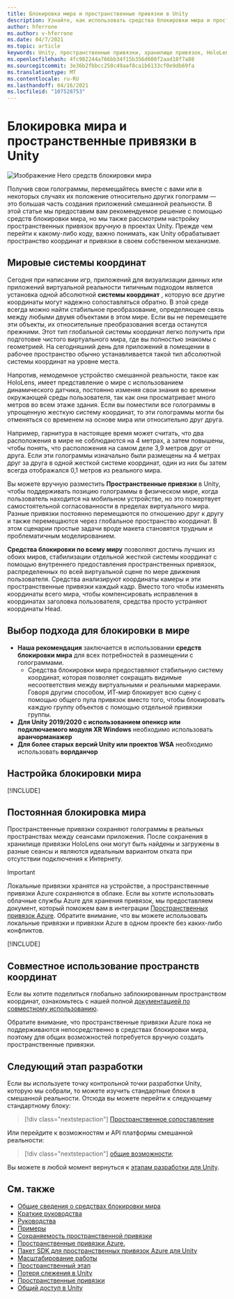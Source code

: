 ```yaml
---
title: Блокировка мира и пространственные привязки в Unity
description: Узнайте, как использовать средства блокировки мира и пространственные привязки в приложениях Unity Mixed Reality.
author: hferrone
ms.author: v-hferrone
ms.date: 04/7/2021
ms.topic: article
keywords: Unity, пространственные привязки, хранилище привязок, HoloLens, гарнитура смешанной реальности, гарнитура Windows Mixed Reality, гарнитура виртуальной реальности, средства блокировки мира, голограммы
ms.openlocfilehash: 4fc982244a766bb34f15b356d608f2aad18f7a88
ms.sourcegitcommit: 3e36b2fbbcc250c49aaf8ca1b6133cf0e9db69fa
ms.translationtype: MT
ms.contentlocale: ru-RU
ms.lasthandoff: 04/16/2021
ms.locfileid: "107528753"
---
```

# <a name="world-locking-and-spatial-anchors-in-unity"></a>Блокировка мира и пространственные привязки в Unity

![Изображение Hero средств блокировки мира](images/wlt-img-01.jpeg)

Получив свои голограммы, перемещайтесь вместе с вами или в некоторых случаях их положение относительно других голограмм — это большая часть создания приложений смешанной реальности. В этой статье мы предоставим вам рекомендуемое решение с помощью средств блокировки мира, но мы также рассмотрим настройку пространственных привязок вручную в проектах Unity. Прежде чем перейти к какому-либо коду, важно понимать, как Unity обрабатывает пространство координат и привязки в своем собственном механизме.

## <a name="world-scale-coordinate-systems"></a>Мировые системы координат

Сегодня при написании игр, приложений для визуализации данных или приложений виртуальной реальности типичным подходом является установка одной абсолютной **системы координат** , которую все другие координаты могут надежно сопоставляться обратно. В этой среде всегда можно найти стабильное преобразование, определяющее связь между любыми двумя объектами в этом мире. Если вы не перемещаете эти объекты, их относительные преобразования всегда останутся прежними. Этот тип глобальной системы координат легко получить при подготовке чистого виртуального мира, где вы полностью знакомы с геометрией. На сегодняшний день для приложений в помещении в рабочее пространство обычно устанавливается такой тип абсолютной системы координат на уровне места.

Напротив, немодемное устройство смешанной реальности, такое как HoloLens, имеет представление о мире с использованием динамического датчика, постоянно изменяя свои знания во времени окружающей среды пользователя, так как они просматривает много метров во всем этаже здания. Если вы поместили все голограммы в упрощенную жесткую систему координат, то эти голограммы могли бы отменяться со временем на основе мира или относительно друг друга.

Например, гарнитура в настоящее время может считать, что два расположения в мире не соблюдаются на 4 метрах, а затем повышены, чтобы понять, что расположения на самом деле 3,9 метров друг от друга. Если эти голограммы изначально были размещены на 4 метрах друг за друга в одной жесткой системе координат, один из них бы затем всегда отображался 0,1 метров из реального мира.

Вы можете вручную разместить **Пространственные привязки** в Unity, чтобы поддерживать позицию голограммы в физическом мире, когда пользователь находится на мобильном устройстве, но это пожертвует самостоятельной согласованности в пределах виртуального мира. Разные привязки постоянно перемещаются по отношению друг к другу и также перемещаются через глобальное пространство координат. В этом сценарии простые задачи вроде макета становятся трудным и проблематичным моделированием.

**Средства блокировки по всему миру** позволяют достичь лучших из обоих миров, стабилизации отдельной жесткой системы координат с помощью внутреннего предоставления пространственных привязок, распределенных по всей виртуальной сцене по мере движения пользователя. Средства анализируют координаты камеры и эти пространственные привязки каждый кадр. Вместо того чтобы изменять координаты всего мира, чтобы компенсировать исправления в координатах заголовка пользователя, средства просто устраняют координаты Head.

## <a name="choosing-your-world-locking-approach"></a>Выбор подхода для блокировки в мире

* **Наша рекомендация** заключается в использовании **средств блокировки мира** для всех потребностей в размещении с голограммами. 
    * Средства блокировки мира предоставляют стабильную систему координат, которая позволяет сокращать видимые несоответствия между виртуальными и реальными маркерами. Говоря другим способом, ИТ-мир блокирует всю сцену с помощью общего пула привязок вместо того, чтобы блокировать каждую группу объектов с помощью отдельной привязки группы.
* **Для Unity 2019/2020 с использованием опенкср или подключаемого модуля XR Windows** необходимо использовать **аранчорманажер**
* **Для более старых версий Unity или проектов WSA** необходимо использовать **ворлданчор**

## <a name="setting-up-world-locking"></a>Настройка блокировки мира 

[!INCLUDE[](includes/world-locking/world-locking-setup.md)]

## <a name="persistent-world-locking"></a>Постоянная блокировка мира

Пространственные привязки сохраняют голограммы в реальных пространствах между сеансами приложения. После сохранения в хранилище привязки HoloLens они могут быть найдены и загружены в разные сеансы и являются идеальным вариантом отката при отсутствии подключения к Интернету.

> [!IMPORTANT]
> Локальные привязки хранятся на устройстве, а пространственные привязки Azure сохраняются в облаке. Если вы хотите использовать облачные службы Azure для хранения привязок, мы предоставляем документ, который поможем вам в интеграции [Пространственных привязок Azure](../mixed-reality-cloud-services.md#azure-spatial-anchors). Обратите внимание, что вы можете использовать локальные привязки и привязки Azure в одном проекте без каких-либо конфликтов.

[!INCLUDE[](includes/world-locking/world-locking-persistence.md)]

## <a name="sharing-coordinate-spaces"></a>Совместное использование пространств координат 

Если вы хотите поделиться глобально заблокированным пространством координат, ознакомьтесь с нашей полной [документацией по совместному использованию](shared-experiences-in-unity.md).

Обратите внимание, что пространственные привязки Azure пока не поддерживаются непосредственно в средствах блокировки мира, поэтому для общих возможностей потребуется вручную создать пространственные привязки.

## <a name="next-development-checkpoint"></a>Следующий этап разработки

Если вы используете точку контрольной точки разработки Unity, которую мы собрали, то можете изучить стандартные блоки в смешанной реальности. Отсюда вы можете перейти к следующему стандартному блоку:

> [!div class="nextstepaction"]
> [Пространственное сопоставление](spatial-mapping-in-unity.md)

Или перейдите к возможностям и API платформы смешанной реальности:

> [!div class="nextstepaction"]
> [общие возможности](shared-experiences-in-unity.md);

Вы можете в любой момент вернуться к [этапам разработки для Unity](unity-development-overview.md#2-core-building-blocks).

## <a name="see-also"></a>См. также
* [Общие сведения о средствах блокировки мира](https://microsoft.github.io/MixedReality-WorldLockingTools-Unity/DocGen/Documentation/IntroFAQ.html)
* [Краткие руководства](https://microsoft.github.io/MixedReality-WorldLockingTools-Unity/DocGen/Documentation/HowTos/QuickStart.html)
* [Руководства](https://microsoft.github.io/MixedReality-WorldLockingTools-Samples/Tutorial/01_Minimal/01_Minimal.html)
* [Примеры](https://microsoft.github.io/MixedReality-WorldLockingTools-Unity/DocGen/Documentation/HowTos/SampleApplications.html)
* [Сохраняемость пространственной привязки](../../design/coordinate-systems.md#spatial-anchor-persistence)
* <a href="/azure/spatial-anchors" target="_blank">Пространственные привязки Azure.</a>
* <a href="/dotnet/api/Microsoft.Azure.SpatialAnchors" target="_blank">Пакет SDK для пространственных привязок Azure для Unity</a>
* [Масштабирование работы](../../design/coordinate-systems.md#mixed-reality-experience-scales)
* [Пространственный этап](../../design/coordinate-systems.md#stage-frame-of-reference)
* [Потеря слежения в Unity](tracking-loss-in-unity.md)
* [Пространственные привязки](../../design/spatial-anchors.md)
* [Общий доступ в Unity](shared-experiences-in-unity.md)

